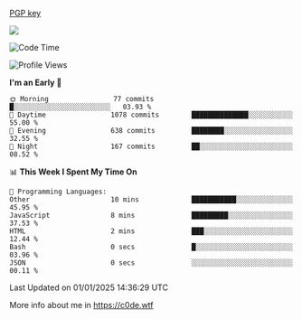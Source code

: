 [PGP key](https://c0de.wtf/urwq.asc)

<a href="https://wakatime.com"><img src="https://wakatime.com/share/@c0dezin/b7f18a7c-ab3a-40b8-8bc7-b1b7bf71f1d6.svg" /></a>

<!--START_SECTION:waka-->
![Code Time](http://img.shields.io/badge/Code%20Time-161%20hrs%2041%20mins-blue)

![Profile Views](http://img.shields.io/badge/Profile%20Views-0-blue)

**I'm an Early 🐤** 

```text
🌞 Morning                77 commits          █░░░░░░░░░░░░░░░░░░░░░░░░   03.93 % 
🌆 Daytime                1078 commits        ██████████████░░░░░░░░░░░   55.00 % 
🌃 Evening                638 commits         ████████░░░░░░░░░░░░░░░░░   32.55 % 
🌙 Night                  167 commits         ██░░░░░░░░░░░░░░░░░░░░░░░   08.52 % 
```


📊 **This Week I Spent My Time On** 

```text
💬 Programming Languages: 
Other                    10 mins             ███████████░░░░░░░░░░░░░░   45.95 % 
JavaScript               8 mins              █████████░░░░░░░░░░░░░░░░   37.53 % 
HTML                     2 mins              ███░░░░░░░░░░░░░░░░░░░░░░   12.44 % 
Bash                     0 secs              █░░░░░░░░░░░░░░░░░░░░░░░░   03.96 % 
JSON                     0 secs              ░░░░░░░░░░░░░░░░░░░░░░░░░   00.11 % 
```


 Last Updated on 01/01/2025 14:36:29 UTC
<!--END_SECTION:waka-->

More info about me in https://c0de.wtf
